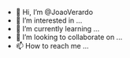 - 👋 Hi, I’m @JoaoVerardo
- 👀 I’m interested in ...
- 🌱 I’m currently learning ...
- 💞️ I’m looking to collaborate on ...
- 📫 How to reach me ...

<!---
JoaoVerardo/JoaoVerardo is a ✨ special ✨ repository because its `README.md` (this file) appears on your GitHub profile.
You can click the Preview link to take a look at your changes.
--->
